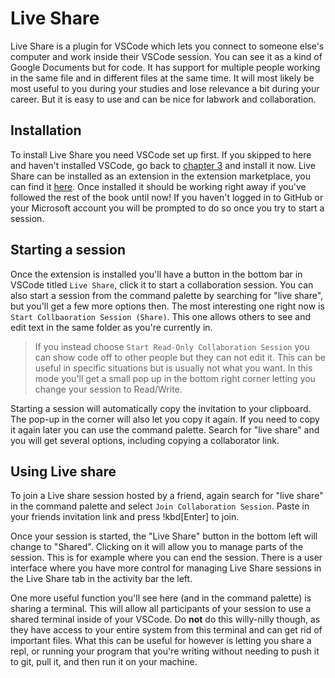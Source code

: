 # Live Share

Live Share is a plugin for VSCode which lets you connect to someone else's
computer and work inside their VSCode session. You can see it as a kind of
Google Documents but for code. It has support for multiple people working in
the same file and in different files at the same time. It will most likely be
most useful to you during your studies and lose relevance a bit during your
career. But it is easy to use and can be nice for labwork and collaboration.

## Installation

To install Live Share you need VSCode set up first. If you skipped to here and
haven't installed VSCode, go back to [chapter 3](../editor/index.md) and
install it now. Live Share can be installed as an extension in the extension
marketplace, you can find it
[here](https://marketplace.visualstudio.com/items?itemName=MS-vsliveshare.vsliveshare).
Once installed it should be working right away if you've followed the rest of
the book until now! If you haven't logged in to GitHub or your Microsoft
account you will be prompted to do so once you try to start a session.

## Starting a session

Once the extension is installed you'll have a button in the bottom bar in
VSCode titled `Live Share`, click it to start a collaboration session. You can
also start a session from the command palette by searching for "live share",
but you'll get a few more options then. The most interesting one right now is
`Start Collbaoration Session (Share)`. This one allows others to see and edit
text in the same folder as you're currently in.

> If you instead choose `Start Read-Only Collaboration Session` you can show
> code off to other people but they can not edit it. This can be useful in
> specific situations but is usually not what you want. In this mode you'll get
> a small pop up in the bottom right corner letting you change your session to
> Read/Write.

Starting a session will automatically copy the invitation to your clipboard.
The pop-up in the corner will also let you copy it again. If you need to copy
it again later you can use the command palette. Search for "live share" and you
will get several options, including copying a collaborator link.

## Using Live share

To join a Live share session hosted by a friend, again search for "live share"
in the command palette and select `Join Collaboration Session`. Paste in your
friends invitation link and press !kbd[Enter] to join.

Once your session is started, the "Live Share" button in the bottom left will
change to "Shared". Clicking on it will allow you to manage parts of the
session. This is for example where you can end the session. There is a user
interface where you have more control for managing Live Share sessions in the
Live Share tab in the activity bar the left.

One more useful function you'll see here (and in the command palette) is
sharing a terminal. This will allow all participants of your session to use a
shared terminal inside of your VSCode. Do **not** do this willy-nilly though,
as they have access to your entire system from this terminal and can get rid of
important files. What this can be useful for however is letting you share a
repl, or running your program that you're writing without needing to push it to
git, pull it, and then run it on your machine.
